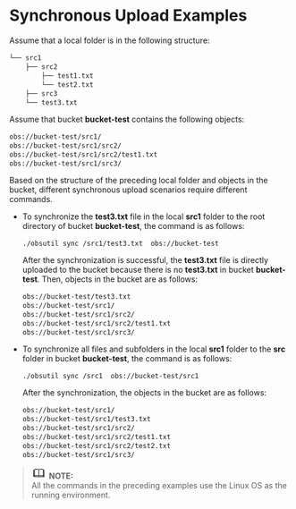 # Synchronous Upload Examples<a name="EN-US_TOPIC_0150889364"></a>

Assume that a local folder is in the following structure:

```
└── src1
    ├── src2
        ├── test1.txt
        └── test2.txt
    ├── src3
    └── test3.txt
```

Assume that bucket  **bucket-test**  contains the following objects:

```
obs://bucket-test/src1/
obs://bucket-test/src1/src2/
obs://bucket-test/src1/src2/test1.txt
obs://bucket-test/src1/src3/
```

Based on the structure of the preceding local folder and objects in the bucket, different synchronous upload scenarios require different commands.

-   To synchronize the  **test3.txt**  file in the local  **src1**  folder to the root directory of bucket  **bucket-test**, the command is as follows:

    ```
    ./obsutil sync /src1/test3.txt  obs://bucket-test
    ```

    After the synchronization is successful, the  **test3.txt**  file is directly uploaded to the bucket because there is no  **test3.txt**  in bucket  **bucket-test**. Then, objects in the bucket are as follows:

    ```
    obs://bucket-test/test3.txt
    obs://bucket-test/src1/
    obs://bucket-test/src1/src2/
    obs://bucket-test/src1/src2/test1.txt
    obs://bucket-test/src1/src3/
    ```

-   To synchronize all files and subfolders in the local  **src1**  folder to the  **src**  folder in bucket  **bucket-test**, the command is as follows:

    ```
    ./obsutil sync /src1  obs://bucket-test/src1
    ```

    After the synchronization, the objects in the bucket are as follows:

    ```
    obs://bucket-test/src1/
    obs://bucket-test/src1/test3.txt
    obs://bucket-test/src1/src2/
    obs://bucket-test/src1/src2/test1.txt
    obs://bucket-test/src1/src2/test2.txt
    obs://bucket-test/src1/src3/
    ```


>![](public_sys-resources/icon-note.gif) **NOTE:**   
>All the commands in the preceding examples use the Linux OS as the running environment.  

